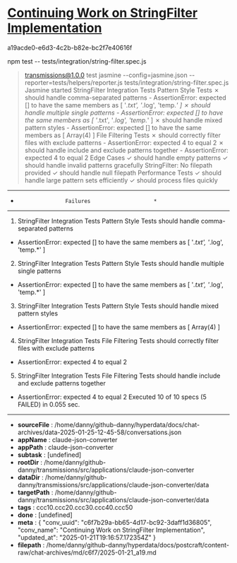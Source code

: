 # [Continuing Work on StringFilter Implementation](https://claude.ai/chat/c6f7b29a-bb65-4d17-bc92-3daff1d36805)

a19acde0-e6d3-4c2b-b82e-bc2f7e40616f

npm test -- tests/integration/string-filter.spec.js
> transmissions@1.0.0 test
> jasmine --config=jasmine.json --reporter=tests/helpers/reporter.js tests/integration/string-filter.spec.js
Jasmine started
  StringFilter Integration Tests
    Pattern Style Tests
      ✗ should handle comma-separated patterns
        - AssertionError: expected [] to have the same members as [ '*.txt', '*.log', 'temp.*' ]
      ✗ should handle multiple single patterns
        - AssertionError: expected [] to have the same members as [ '*.txt', '*.log', 'temp.*' ]
      ✗ should handle mixed pattern styles
        - AssertionError: expected [] to have the same members as [ Array(4) ]
    File Filtering Tests
      ✗ should correctly filter files with exclude patterns
        - AssertionError: expected 4 to equal 2
      ✗ should handle include and exclude patterns together
        - AssertionError: expected 4 to equal 2
    Edge Cases
      ✓ should handle empty patterns
      ✓ should handle invalid patterns gracefully
StringFilter: No filepath provided
      ✓ should handle null filepath
    Performance Tests
      ✓ should handle large pattern sets efficiently
      ✓ should process files quickly
**************************************************
*                    Failures                    *
**************************************************
1) StringFilter Integration Tests Pattern Style Tests should handle comma-separated patterns
  - AssertionError: expected [] to have the same members as [ '*.txt', '*.log', 'temp.*' ]
2) StringFilter Integration Tests Pattern Style Tests should handle multiple single patterns
  - AssertionError: expected [] to have the same members as [ '*.txt', '*.log', 'temp.*' ]
3) StringFilter Integration Tests Pattern Style Tests should handle mixed pattern styles
  - AssertionError: expected [] to have the same members as [ Array(4) ]
4) StringFilter Integration Tests File Filtering Tests should correctly filter files with exclude patterns
  - AssertionError: expected 4 to equal 2
5) StringFilter Integration Tests File Filtering Tests should handle include and exclude patterns together
  - AssertionError: expected 4 to equal 2
Executed 10 of 10 specs (5 FAILED) in 0.055 sec.

---

* **sourceFile** : /home/danny/github-danny/hyperdata/docs/chat-archives/data-2025-01-25-12-45-58/conversations.json
* **appName** : claude-json-converter
* **appPath** : claude-json-converter
* **subtask** : [undefined]
* **rootDir** : /home/danny/github-danny/transmissions/src/applications/claude-json-converter
* **dataDir** : /home/danny/github-danny/transmissions/src/applications/claude-json-converter/data
* **targetPath** : /home/danny/github-danny/transmissions/src/applications/claude-json-converter/data
* **tags** : ccc10.ccc20.ccc30.ccc40.ccc50
* **done** : [undefined]
* **meta** : {
  "conv_uuid": "c6f7b29a-bb65-4d17-bc92-3daff1d36805",
  "conv_name": "Continuing Work on StringFilter Implementation",
  "updated_at": "2025-01-21T19:16:57.172354Z"
}
* **filepath** : /home/danny/github-danny/hyperdata/docs/postcraft/content-raw/chat-archives/md/c6f7/2025-01-21_a19.md